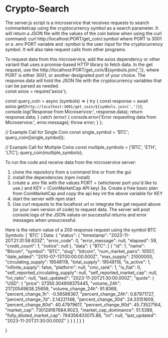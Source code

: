 # Crypto-Search
The server.js script is a microservice that receives requests to search coinmarketcap using the cryptocurrency symbol as a search parameter.  It will return a JSON file with the values of the coin below when using the curl command: curl http://localhost:PORT/get_coin/:symbol where PORT is 3001 or a .env PORT variable and :symbol is the user input for the cryptocurrency symbol. It will also take request calls from other programs. 

To request data from this microservice, add the axios dependency or other variant that uses a promise-based HTTP library to fetch data.  In the get request, use the http://localhost:PORT/get_coin/${symbols.join(',')}, where PORT is either 3001, or another designated port of your choice.  The response.data will hold the JSON file with the cryptocurrency variables that can be parsed as needed.  
const axios = require('axios');

const query_coin = async (symbols) => {
  try {
    const response = await axios.get(`http://localhost:3001/get_coin/${symbols.join(',')}`);
    console.log('Response from Microservice:', response.data);
    return response.data;
  } catch (error) {
    console.error('Error requesting data from Microservice:', error.message);
    throw error;
  }
};

// Example Call for Single Coin
const single_symbol = 'BTC';
query_coin([single_symbol]);

// Example Call for Multiple Coins
const multiple_symbols = ['BTC', 'ETH', 'LTC'];
query_coin(multiple_symbols);

To run the code and receive data from the microservice server: 
 1. clone the repository from a command line or from the gui
 2. install the dependencies (npm install)
 3. create a .env file with the values PORT = (whichever port you'd like to use.) and KEY = (CoinMarketCap API key)
   3a.  Create a free basic plan from CoinMarketCap and copy the api key int the above variable for KEY  
 5. start the server with npm start
 6. Use curl requests to the localhost url or integrate the get request above (or your own version of code) to request data. The server will post console.logs of the JSON values on successful returns and error messages when unsuccessful.  


Here is the return value of a 200 response request using the symbol BTC
Symbols: [ 'BTC' ]
Data: {
  "status": {
    "timestamp": "2023-11-20T21:31:58.633Z",
    "error_code": 0,
    "error_message": null,
    "elapsed": 59,
    "credit_count": 1,
    "notice": null
  },
  "data": {
    "BTC": [
      {
        "id": 1,
        "name": "Bitcoin",
        "symbol": "BTC",
        "slug": "bitcoin",
        "num_market_pairs": 10557,
        "date_added": "2010-07-13T00:00:00.000Z",
        "max_supply": 21000000,
        "circulating_supply": 19548118,
        "total_supply": 19548118,
        "is_active": 1,
        "infinite_supply": false,
        "platform": null,
        "cmc_rank": 1,
        "is_fiat": 0,
        "self_reported_circulating_supply": null,
        "self_reported_market_cap": null,
        "tvl_ratio": null,
        "last_updated": "2023-11-20T21:30:00.000Z",
        "quote": {
          "USD": {
            "price": 37350.304908375445,
            "volume_24h": 21720549838.25659,
            "volume_change_24h": 91.8369,
            "percent_change_1h": -0.56586367,
            "percent_change_24h": 0.87971727,
            "percent_change_7d": 2.14221148,
            "percent_change_30d": 24.33151609,
            "percent_change_60d": 40.47979617,
            "percent_change_90d": 45.73527164,
            "market_cap": 730128167684.9023,
            "market_cap_dominance": 51.5389,
            "fully_diluted_market_cap": 784356403075.88,
            "tvl": null,
            "last_updated": "2023-11-20T21:30:00.000Z"
          }
        }
      }
    ]
  }
}

}  
